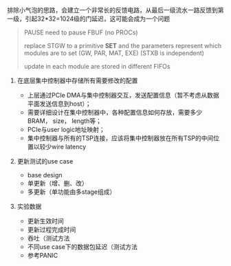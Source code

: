 排除小气泡的思路，会建立一个非常长的反馈电路，从最后一级流水一路反馈到第一级，引起32*32=1024级的门延迟，这可能会成为一个问题

> PAUSE need to pause FBUF (no PROCs)
>
> replace STGW to a primitive **SET** and the parameters represent which modules are to set (GW, PAR, MAT, EXE) (STXB is independent)
>
> update in each module are stored in different FIFOs

1. 在底层集中控制器中存储所有需要修改的配置

   - 上层通过PCIe DMA与集中控制器交互，发送配置信息（暂不考虑从数据平面发送信息到host）；
   - 需要详细设计在集中控制器中，各种配置信息如何存放，需要多少BRAM， size， length等；
   - PCIe与user logic地址映射；
   - 集中控制器与所有的TSP连接，应该将集中控制器放在所有TSP的中间位置以较少wire latency
2. 更新测试的use case

   - base design
   - 单更新（增、删、改）
   - 多更新（单功能由多stage组成）
3. 实验数据

   - 更新生效时间
   - 更新过程完成时间
   - 吞吐（测试方法
   - 不同use case下的数据包延迟（测试方法
   - 参考PANIC
